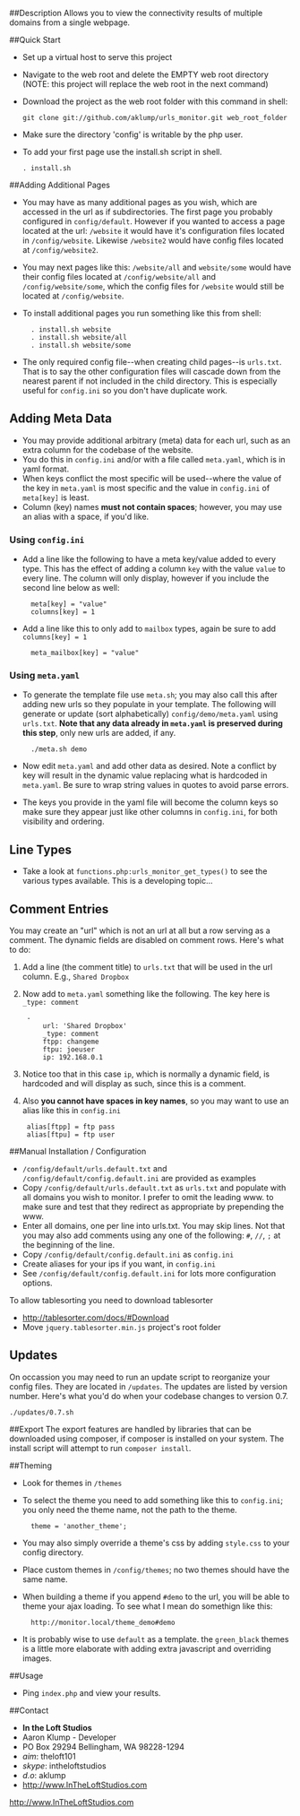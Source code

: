 ##Description
Allows you to view the connectivity results of multiple domains from a single webpage.


##Quick Start
* Set up a virtual host to serve this project
* Navigate to the web root and delete the EMPTY web root directory (NOTE: this
  project will replace the web root in the next command)
* Download the project as the web root folder with this command in shell:

      git clone git://github.com/aklump/urls_monitor.git web_root_folder

* Make sure the directory 'config' is writable by the php user.
* To add your first page use the install.sh script in shell.

      . install.sh

##Adding Additional Pages
* You may have as many additional pages as you wish, which are accessed in the url as if subdirectories. The first page you probably configured in `config/default`. However if you wanted to access a page located at the url: `/website` it would have it's configuration files located in `/config/website`.  Likewise `/website2` would have config files located at `/config/website2`.
* You may next pages like this: `/website/all` and `website/some` would have their config files located at `/config/website/all` and `/config/website/some`, which the config files for `/website` would still be located at `/config/website`.
* To install additional pages you run something like this from shell:

        . install.sh website
        . install.sh website/all
        . install.sh website/some
      
* The only required config file--when creating child pages--is `urls.txt`.  That is to say the other configuration files will cascade down from the nearest parent if not included in the child directory.  This is especially useful for `config.ini` so you don't have duplicate work.

## Adding Meta Data
* You may provide additional arbitrary (meta) data for each url, such as an extra column for the codebase of the website.
* You do this in `config.ini` and/or with a file called `meta.yaml`, which is in yaml format.
* When keys conflict the most specific will be used--where the value of the key in `meta.yaml` is most specific and the value in `config.ini` of `meta[key]` is least.
* Column (key) names <strong>must not contain spaces</strong>; however, you may use an alias with a space, if you'd like.

### Using `config.ini`
* Add a line like the following to have a meta key/value added to every type.  This has the effect of adding a column `key` with the value `value` to every line.  The column will only display, however if you include the second line below as well:
  
        meta[key] = "value"
        columns[key] = 1

* Add a line like this to only add to `mailbox` types, again be sure to add `columns[key] = 1`

        meta_mailbox[key] = "value"

### Using `meta.yaml`

* To generate the template file use `meta.sh`; you may also call this after adding new urls so they populate in your template.  The following will generate or update (sort alphabetically) `config/demo/meta.yaml` using `urls.txt`.  **Note that any data already in `meta.yaml` is preserved during this step**, only new urls are added, if any.
      
        ./meta.sh demo

* Now edit `meta.yaml` and add other data as desired.  Note a conflict by key will result in the dynamic value replacing what is hardcoded in `meta.yaml`.  Be sure to wrap string values in quotes to avoid parse errors.
* The keys you provide in the yaml file will become the column keys so make sure they appear just like other columns in `config.ini`, for both visibility and ordering.

## Line Types
* Take a look at `functions.php:urls_monitor_get_types()` to see the various types available.  This is a developing topic...

## Comment Entries
You may create an "url" which is not an url at all but a row serving as a comment.  The dynamic fields are disabled on comment rows.  Here's what to do:

1. Add a line (the comment title) to `urls.txt` that will be used in the url column.  E.g., `Shared Dropbox`
2. Now add to `meta.yaml` something like the following.  The key here is `_type: comment`

        -
            url: 'Shared Dropbox'
            _type: comment
            ftpp: changeme
            ftpu: joeuser
            ip: 192.168.0.1
3. Notice too that in this case `ip`, which is normally a dynamic field, is hardcoded and will display as such, since this is a comment.
4. Also <strong>you cannot have spaces in key names</strong>, so you may want to use an alias like this in `config.ini`

        alias[ftpp] = ftp pass
        alias[ftpu] = ftp user
  

##Manual Installation / Configuration
* `/config/default/urls.default.txt` and `/config/default/config.default.ini` are
  provided as examples
* Copy `/config/default/urls.default.txt` as `urls.txt` and populate with all domains you wish to monitor. I prefer to omit the leading www. to make sure and test that they redirect as appropriate by prepending the www.
* Enter all domains, one per line into urls.txt. You may skip lines. Not that you may also add comments using any one of the following: `#`, `//`, `;` at the beginning of the line.
* Copy `/config/default/config.default.ini` as `config.ini`
* Create aliases for your ips if you want, in `config.ini`
* See `/config/default/config.default.ini` for lots more configuration options.

To allow tablesorting you need to download tablesorter
* <http://tablesorter.com/docs/#Download>
* Move `jquery.tablesorter.min.js` project's root folder

## Updates
On occassion you may need to run an update script to reorganize your config files.  They are located in `/updates`.  The updates are listed by version number.  Here's what you'd do when your codebase changes to version 0.7.

    ./updates/0.7.sh

##Export
The export features are handled by libraries that can be downloaded using composer, if composer is installed on your system.  The install script will attempt to run `composer install`.

##Theming
* Look for themes in `/themes`
* To select the theme you need to add something like this to `config.ini`; you only need the theme name, not the path to the theme.
        
        theme = 'another_theme';

* You may also simply override a theme's css by adding `style.css` to your config directory.
* Place custom themes in `/config/themes`; no two themes should have the same name.
* When building a theme if you append `#demo` to the url, you will be able to theme your ajax loading.  To see what I mean do somethign like this:

        http://monitor.local/theme_demo#demo
* It is probably wise to use `default` as a template.  the `green_black` themes is a little more elaborate with adding extra javascript and overriding images.


##Usage
* Ping `index.php` and view your results.


##Contact
* **In the Loft Studios**
* Aaron Klump - Developer
* PO Box 29294 Bellingham, WA 98228-1294
* _aim_: theloft101
* _skype_: intheloftstudios
* _d.o_: aklump
* <http://www.InTheLoftStudios.com>


http://www.InTheLoftStudios.com
